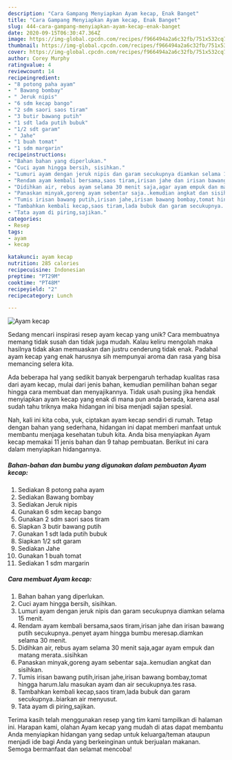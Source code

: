 ```yaml
---
description: "Cara Gampang Menyiapkan Ayam kecap, Enak Banget"
title: "Cara Gampang Menyiapkan Ayam kecap, Enak Banget"
slug: 444-cara-gampang-menyiapkan-ayam-kecap-enak-banget
date: 2020-09-15T06:30:47.364Z
image: https://img-global.cpcdn.com/recipes/f966494a2a6c32fb/751x532cq70/ayam-kecap-foto-resep-utama.jpg
thumbnail: https://img-global.cpcdn.com/recipes/f966494a2a6c32fb/751x532cq70/ayam-kecap-foto-resep-utama.jpg
cover: https://img-global.cpcdn.com/recipes/f966494a2a6c32fb/751x532cq70/ayam-kecap-foto-resep-utama.jpg
author: Corey Murphy
ratingvalue: 4
reviewcount: 14
recipeingredient:
- "8 potong paha ayam"
- " Bawang bombay"
- " Jeruk nipis"
- "6 sdm kecap bango"
- "2 sdm saori saos tiram"
- "3 butir bawang putih"
- "1 sdt lada putih bubuk"
- "1/2 sdt garam"
- " Jahe"
- "1 buah tomat"
- "1 sdm margarin"
recipeinstructions:
- "Bahan bahan yang diperlukan."
- "Cuci ayam hingga bersih, sisihkan."
- "Lumuri ayam dengan jeruk nipis dan garam secukupnya diamkan selama 15 menit."
- "Rendam ayam kembali bersama,saos tiram,irisan jahe dan irisan bawang putih secukupnya..penyet ayam hingga bumbu meresap.diamkan selama 30 menit."
- "Didihkan air, rebus ayam selama 30 menit saja,agar ayam empuk dan matang merata..sisihkan"
- "Panaskan minyak,goreng ayam sebentar saja..kemudian angkat dan sisihkan."
- "Tumis irisan bawang putih,irisan jahe,irisan bawang bombay,tomat hingga harum.lalu masukan ayam dan air secukupnya.tes rasa."
- "Tambahkan kembali kecap,saos tiram,lada bubuk dan garam secukupnya..biarkan air menyusut."
- "Tata ayam di piring,sajikan."
categories:
- Resep
tags:
- ayam
- kecap

katakunci: ayam kecap 
nutrition: 285 calories
recipecuisine: Indonesian
preptime: "PT29M"
cooktime: "PT48M"
recipeyield: "2"
recipecategory: Lunch

---
```



![Ayam kecap](https://img-global.cpcdn.com/recipes/f966494a2a6c32fb/751x532cq70/ayam-kecap-foto-resep-utama.jpg)

Sedang mencari inspirasi resep ayam kecap yang unik? Cara membuatnya memang tidak susah dan tidak juga mudah. Kalau keliru mengolah maka hasilnya tidak akan memuaskan dan justru cenderung tidak enak. Padahal ayam kecap yang enak harusnya sih mempunyai aroma dan rasa yang bisa memancing selera kita.



Ada beberapa hal yang sedikit banyak berpengaruh terhadap kualitas rasa dari ayam kecap, mulai dari jenis bahan, kemudian pemilihan bahan segar hingga cara membuat dan menyajikannya. Tidak usah pusing jika hendak menyiapkan ayam kecap yang enak di mana pun anda berada, karena asal sudah tahu triknya maka hidangan ini bisa menjadi sajian spesial.


Nah, kali ini kita coba, yuk, ciptakan ayam kecap sendiri di rumah. Tetap dengan bahan yang sederhana, hidangan ini dapat memberi manfaat untuk membantu menjaga kesehatan tubuh kita. Anda bisa menyiapkan Ayam kecap memakai 11 jenis bahan dan 9 tahap pembuatan. Berikut ini cara dalam menyiapkan hidangannya.

<!--inarticleads1-->

##### Bahan-bahan dan bumbu yang digunakan dalam pembuatan Ayam kecap:

1. Sediakan 8 potong paha ayam
1. Sediakan  Bawang bombay
1. Sediakan  Jeruk nipis
1. Gunakan 6 sdm kecap bango
1. Gunakan 2 sdm saori saos tiram
1. Siapkan 3 butir bawang putih
1. Gunakan 1 sdt lada putih bubuk
1. Siapkan 1/2 sdt garam
1. Sediakan  Jahe
1. Gunakan 1 buah tomat
1. Sediakan 1 sdm margarin




<!--inarticleads2-->

##### Cara membuat Ayam kecap:

1. Bahan bahan yang diperlukan.
1. Cuci ayam hingga bersih, sisihkan.
1. Lumuri ayam dengan jeruk nipis dan garam secukupnya diamkan selama 15 menit.
1. Rendam ayam kembali bersama,saos tiram,irisan jahe dan irisan bawang putih secukupnya..penyet ayam hingga bumbu meresap.diamkan selama 30 menit.
1. Didihkan air, rebus ayam selama 30 menit saja,agar ayam empuk dan matang merata..sisihkan
1. Panaskan minyak,goreng ayam sebentar saja..kemudian angkat dan sisihkan.
1. Tumis irisan bawang putih,irisan jahe,irisan bawang bombay,tomat hingga harum.lalu masukan ayam dan air secukupnya.tes rasa.
1. Tambahkan kembali kecap,saos tiram,lada bubuk dan garam secukupnya..biarkan air menyusut.
1. Tata ayam di piring,sajikan.




Terima kasih telah menggunakan resep yang tim kami tampilkan di halaman ini. Harapan kami, olahan Ayam kecap yang mudah di atas dapat membantu Anda menyiapkan hidangan yang sedap untuk keluarga/teman ataupun menjadi ide bagi Anda yang berkeinginan untuk berjualan makanan. Semoga bermanfaat dan selamat mencoba!
